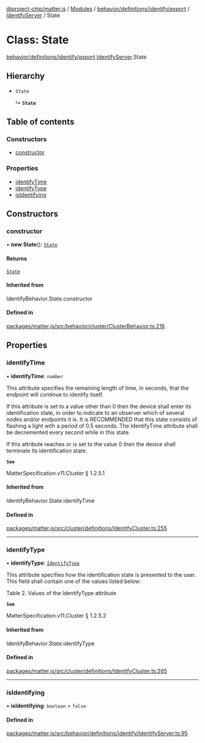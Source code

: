 [@project-chip/matter.js](../README.md) / [Modules](../modules.md) / [behavior/definitions/identify/export](../modules/behavior_definitions_identify_export.md) / [IdentifyServer](../modules/behavior_definitions_identify_export.IdentifyServer.md) / State

# Class: State

[behavior/definitions/identify/export](../modules/behavior_definitions_identify_export.md).[IdentifyServer](../modules/behavior_definitions_identify_export.IdentifyServer.md).State

## Hierarchy

- `State`

  ↳ **`State`**

## Table of contents

### Constructors

- [constructor](behavior_definitions_identify_export.IdentifyServer.State.md#constructor)

### Properties

- [identifyTime](behavior_definitions_identify_export.IdentifyServer.State.md#identifytime)
- [identifyType](behavior_definitions_identify_export.IdentifyServer.State.md#identifytype)
- [isIdentifying](behavior_definitions_identify_export.IdentifyServer.State.md#isidentifying)

## Constructors

### constructor

• **new State**(): [`State`](behavior_definitions_identify_export.IdentifyServer.State.md)

#### Returns

[`State`](behavior_definitions_identify_export.IdentifyServer.State.md)

#### Inherited from

IdentifyBehavior.State.constructor

#### Defined in

[packages/matter.js/src/behavior/cluster/ClusterBehavior.ts:216](https://github.com/project-chip/matter.js/blob/6d3b6a5d957d88a9231d6ecab4bb41f8133112be/packages/matter.js/src/behavior/cluster/ClusterBehavior.ts#L216)

## Properties

### identifyTime

• **identifyTime**: `number`

This attribute specifies the remaining length of time, in seconds, that the endpoint will continue to
identify itself.

If this attribute is set to a value other than 0 then the device shall enter its identification state,
in order to indicate to an observer which of several nodes and/or endpoints it is. It is RECOMMENDED
that this state consists of flashing a light with a period of 0.5 seconds. The IdentifyTime attribute
shall be decremented every second while in this state.

If this attribute reaches or is set to the value 0 then the device shall terminate its identification
state.

**`See`**

MatterSpecification.v11.Cluster § 1.2.5.1

#### Inherited from

IdentifyBehavior.State.identifyTime

#### Defined in

[packages/matter.js/src/cluster/definitions/IdentifyCluster.ts:255](https://github.com/project-chip/matter.js/blob/6d3b6a5d957d88a9231d6ecab4bb41f8133112be/packages/matter.js/src/cluster/definitions/IdentifyCluster.ts#L255)

___

### identifyType

• **identifyType**: [`IdentifyType`](../enums/cluster_export.Identify.IdentifyType.md)

This attribute specifies how the identification state is presented to the user. This field shall contain
one of the values listed below:

Table 2. Values of the IdentifyType attribute

**`See`**

MatterSpecification.v11.Cluster § 1.2.5.2

#### Inherited from

IdentifyBehavior.State.identifyType

#### Defined in

[packages/matter.js/src/cluster/definitions/IdentifyCluster.ts:265](https://github.com/project-chip/matter.js/blob/6d3b6a5d957d88a9231d6ecab4bb41f8133112be/packages/matter.js/src/cluster/definitions/IdentifyCluster.ts#L265)

___

### isIdentifying

• **isIdentifying**: `boolean` = `false`

#### Defined in

[packages/matter.js/src/behavior/definitions/identify/IdentifyServer.ts:95](https://github.com/project-chip/matter.js/blob/6d3b6a5d957d88a9231d6ecab4bb41f8133112be/packages/matter.js/src/behavior/definitions/identify/IdentifyServer.ts#L95)
